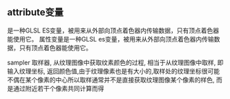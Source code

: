## attribute变量
是一种GLSL ES变量，被用来从外部向顶点着色器内传输数据，只有顶点着色器能使用它。
属性变量是一种GLSL es变量，被用来从外部向顶点着色器内传输数据，只有顶点着色器能使用它。


sampler 取样器, 从纹理图像中获取纹素颜色的过程, 相当于从纹理图像中取样, 即输入纹理坐标, 返回颜色值,由于纹理像素也是有大小的,取样处的纹理坐标很可能不偶在某个像素的中心所以取样通常并不是直接获取纹理图像某个像素的样色, 而是通过附近若干个像素共同计算而得

